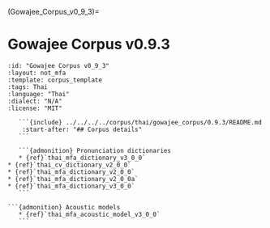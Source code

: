 (Gowajee_Corpus_v0_9_3)=
# Gowajee Corpus v0.9.3

``````{corpus} Gowajee Corpus v0.9.3
:id: "Gowajee Corpus v0_9_3"
:layout: not_mfa
:template: corpus_template
:tags: Thai
:language: "Thai"
:dialect: "N/A"
:license: "MIT"

   ```{include} ../../../../corpus/thai/gowajee_corpus/0.9.3/README.md
    :start-after: "## Corpus details"
   ```

   ```{admonition} Pronunciation dictionaries
   * {ref}`thai_mfa_dictionary_v3_0_0`
* {ref}`thai_cv_dictionary_v2_0_0`
* {ref}`thai_mfa_dictionary_v2_0_0`
* {ref}`thai_mfa_dictionary_v2_0_0a`
* {ref}`thai_mfa_dictionary_v3_0_0`
   ```

```{admonition} Acoustic models
   * {ref}`thai_mfa_acoustic_model_v3_0_0`
   ```
``````
